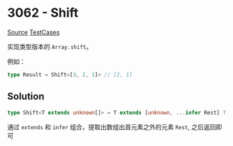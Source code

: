# 3062 - Shift

[Source](https://github.com/lybenson/ts-checker/blob/master/src/3062-medium-shift/template.ts) [TestCases](https://github.com/lybenson/ts-checker/blob/master/src/3062-medium-shift/test-cases.ts)

实现类型版本的 `Array.shift`。

例如：

```typescript
type Result = Shift<[3, 2, 1]> // [2, 1]
```

## Solution

```ts
type Shift<T extends unknown[]> = T extends [unknown, ...infer Rest] ? Rest : []
```

通过 `extends` 和 `infer` 组合，提取出数组出首元素之外的元素 `Rest`, 之后返回即可
